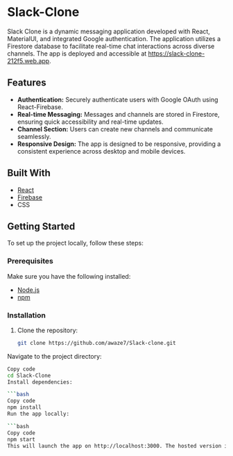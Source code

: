 # Slack-Clone

Slack Clone is a dynamic messaging application developed with React, MaterialUI, and integrated Google authentication. 
The application utilizes a Firestore database to facilitate real-time chat interactions across diverse channels.
The app is deployed and accessible at https://slack-clone-212f5.web.app.
## Features

- **Authentication:** Securely authenticate users with Google OAuth using React-Firebase.
- **Real-time Messaging:** Messages and channels are stored in Firestore, ensuring quick accessibility and real-time updates.
- **Channel Section:** Users can create new channels and communicate seamlessly.
- **Responsive Design:** The app is designed to be responsive, providing a consistent experience across desktop and mobile devices.

## Built With

- [React](https://reactjs.org/)
- [Firebase](https://firebase.google.com/)
- CSS

## Getting Started

To set up the project locally, follow these steps:

### Prerequisites

Make sure you have the following installed:

- [Node.js](https://nodejs.org/)
- [npm](https://www.npmjs.com/)

### Installation

1. Clone the repository:

   ```bash
   git clone https://github.com/awaze7/Slack-clone.git
Navigate to the project directory:

 ```bash
Copy code
cd Slack-Clone
Install dependencies:

 ```bash
Copy code
npm install
Run the app locally:

 ```bash
Copy code
npm start
This will launch the app on http://localhost:3000. The hosted version is also available at https://slack-clone-212f5.web.app.



